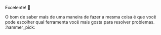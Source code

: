 Excelente! :raised_hands:

O bom de saber mais de uma maneira de fazer a mesma coisa é que você pode escolher qual ferramenta você mais gosta para resolver problemas. :hammer_pick:
